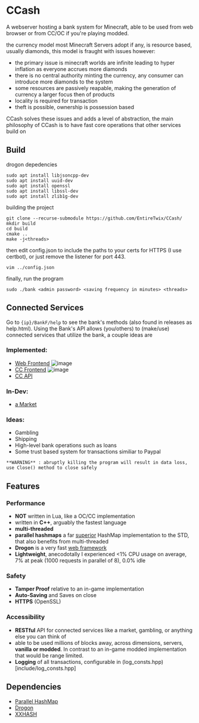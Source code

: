 # CCash

A webserver hosting a bank system for Minecraft, able to be used from web browser or from CC/OC if you're playing modded.

the currency model most Minecraft Servers adopt if any, is resource based, usually diamonds, this model is fraught with issues however:

- the primary issue is minecraft worlds are infinite leading to hyper inflation as everyone accrues more diamonds
- there is no central authority minting the currency, any consumer can introduce more diamonds to the system
- some resources are passively reapable, making the generation of currency a larger focus then of products
- locality is required for transaction
- theft is possible, ownership is possession based

CCash solves these issues and adds a level of abstraction, the main philosophy of CCash is to have fast core operations that other services build on

## Build
drogon depedencies
```
sudo apt install libjsoncpp-dev
sudo apt install uuid-dev
sudo apt install openssl
sudo apt install libssl-dev
sudo apt install zlib1g-dev
```
building the project
```
git clone --recurse-submodule https://github.com/EntireTwix/CCash/
mkdir build
cd build
cmake ..
make -j<threads>
```
then edit config.json to include the paths to your certs for HTTPS (I use certbot), or just remove the listener for port 443.
```
vim ../config.json
```
finally, run the program
```
sudo ./bank <admin password> <saving frequency in minutes> <threads>
```

## Connected Services

Go to `{ip}/BankF/help` to see the bank's methods (also found in releases as help.html). Using the Bank's API allows (you/others) to (make/use) connected services that utilize the bank, a couple ideas are

### Implemented:

- [Web Frontend](https://github.com/Expand-sys/ccashfrontend)
![image](https://user-images.githubusercontent.com/31377881/116965729-4ab44500-ac63-11eb-9f11-dc04be6b3d63.png)
- [CC Frontend](https://github.com/Reactified/rpm/blob/main/packages/ccash-wallet/wallet.lua)
![image](https://user-images.githubusercontent.com/31377881/116967157-8b618d80-ac66-11eb-8f2e-4a6297ef0b16.png)
- [CC API](https://github.com/Reactified/rpm/blob/main/packages/ccash-api/api.lua)

### In-Dev:

- [a Market](https://github.com/STBoyden/market-api-2.0)

### Ideas:

- Gambling
- Shipping
- High-level bank operations such as loans
- Some trust based system for transactions similiar to Paypal

`**WARNING** : abruptly killing the program will result in data loss, use Close() method to close safely`

## Features

### Performance

- **NOT** written in Lua, like a OC/CC implementation
- written in **C++**, arguably the fastest language
- **multi-threaded**
- **parallel hashmaps** a far [superior](https://greg7mdp.github.io/parallel-hashmap/) HashMap implementation to the STD, that also benefits from multi-threaded
- **Drogon** is a very fast [web framework](https://github.com/the-benchmarker/web-frameworks)
- **Lightweight**, anecodotally I experienced <1% CPU usage on average, 7% at peak (1000 requests in parallel of 8), 0.0% idle

### Safety

- **Tamper Proof** relative to an in-game implementation
- **Auto-Saving** and Saves on close
- **HTTPS** (OpenSSL)

### Accessibility

- **RESTful** API for connected services like a market, gambling, or anything else you can think of
- able to be used millions of blocks away, across dimensions, servers, **vanilla or modded**. In contrast to an in-game modded implementation that would be range limited.
- **Logging** of all transactions, configurable in (log_consts.hpp)[include/log_consts.hpp]

## Dependencies

- [Parallel HashMap](https://github.com/greg7mdp/parallel-hashmap/tree/master)
- [Drogon](https://github.com/an-tao/drogon/tree/master)
- [XXHASH](https://github.com/Cyan4973/xxHash)
